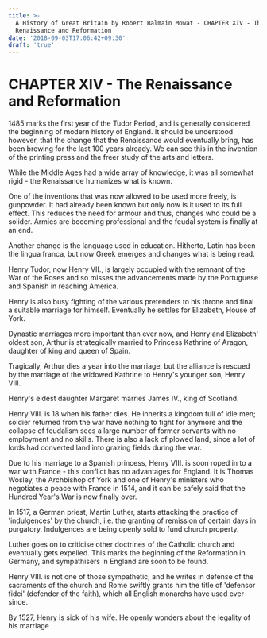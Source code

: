 ```yaml
---
title: >-
  A History of Great Britain by Robert Balmain Mowat - CHAPTER XIV - The
  Renaissance and Reformation
date: '2018-09-03T17:06:42+09:30'
draft: 'true'
---
```

# CHAPTER XIV - The Renaissance and Reformation

1485 marks the first year of the Tudor Period, and is generally considered the beginning of modern history of England. It should be understood however, that the change that the Renaissance would eventually bring, has been brewing for the last 100 years already. We can see this in the invention of the printing press and the freer study of the arts and letters.

While the Middle Ages had a wide array of knowledge, it was all somewhat rigid - the Renaissance humanizes what is known.

One of the inventions that was now allowed to be used more freely, is gunpowder. It had already been known but only now is it used to its full effect. This reduces the need for armour and thus, changes who could be a solider. Armies are becoming professional and the feudal system is finally at an end.

Another change is the language used in education. Hitherto, Latin has been the lingua franca, but now Greek emerges and changes what is being read.

Henry Tudor, now Henry VII., is largely occupied with the remnant of the War of the Roses and so misses the advancements made by the Portuguese and Spanish in reaching America.

Henry is also busy fighting of the various pretenders to his throne and final a suitable marriage for himself. Eventually he settles for Elizabeth, House of York.

Dynastic marriages more important than ever now, and Henry and Elizabeth' oldest son, Arthur is strategically married to Princess Kathrine of Aragon, daughter of king and queen of Spain.

Tragically, Arthur dies a year into the marriage, but the alliance is rescued by the marriage of the widowed Kathrine to Henry's younger son, Henry VIII.

Henry's eldest daughter Margaret marries James IV., king of Scotland.

Henry VIII. is 18 when his father dies. He inherits a kingdom full of idle men; soldier returned from the war have nothing to fight for anymore and the collapse of feudalism sees a large number of former servants with no employment and no skills. There is also a lack of plowed land, since a lot of lords had converted land into grazing fields during the war.

Due to his marriage to a Spanish princess, Henry VIII. is soon roped in to a war with France - this conflict has no advantages for England. It is Thomas Wosley, the Archbishop of York and one of Henry's ministers who negotiates a peace with France in 1514, and it can be safely said that the Hundred Year's War is now finally over.

In 1517, a German priest, Martin Luther, starts attacking the practice of 'indulgences' by the church, i.e. the granting of remission of certain days in purgatory. Indulgences are being openly sold to fund church property.

Luther goes on to criticise other doctrines of the Catholic church and eventually gets expelled. This marks the beginning of the Reformation in Germany, and sympathisers in England are soon to be found.

Henry VIII. is not one of those sympathetic, and he writes in defense of the sacraments of the church and Rome swiftly grants him the title of 'defensor fidei' (defender of the faith), which all English monarchs have used ever since.

By 1527, Henry is sick of his wife. He openly wonders about the legality of his marriage
